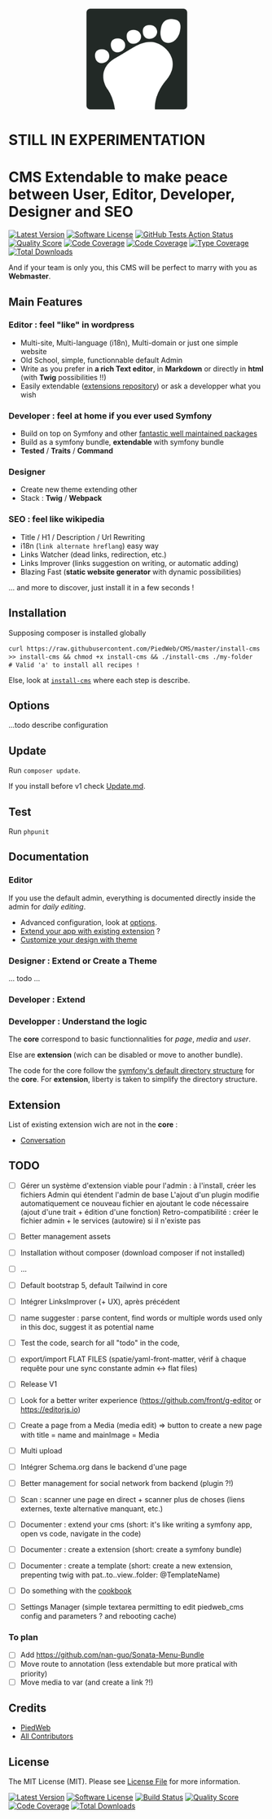 <p align="center"><a href="https://dev.piedweb.com" rel="dofollow">
<img src="https://raw.githubusercontent.com/PiedWeb/piedweb-devoluix-theme/master/src/img/logo_title.png" width="200" height="200" alt="PHP Packages Open Source" />
</a></p>

# STILL IN EXPERIMENTATION

# CMS Extendable to make peace between User, Editor, Developer, Designer and SEO

[![Latest Version](https://img.shields.io/github/tag/piedweb/cms.svg?style=flat&label=release)](https://github.com/PiedWeb/CMS/tags)
[![Software License](https://img.shields.io/badge/license-MIT-brightgreen.svg?style=flat)](LICENSE)
[![GitHub Tests Action Status](https://img.shields.io/github/workflow/status/PiedWeb/CMS/Tests?label=tests)](https://github.com/PiedWeb/CMS/actions)
[![Quality Score](https://img.shields.io/scrutinizer/g/piedweb/cms.svg?style=flat)](https://scrutinizer-ci.com/g/piedweb/cms)
[![Code Coverage](https://img.shields.io/scrutinizer/coverage/g/PiedWeb/CMS.svg?style=flat)](https://scrutinizer-ci.com/g/PiedWeb/CMS/code-structure)
[![Code Coverage](https://codecov.io/gh/PiedWeb/CMS/branch/master/graph/badge.svg)](https://codecov.io/gh/PiedWeb/CMS/branch/master)
[![Type Coverage](https://shepherd.dev/github/piedweb/cms/coverage.svg)](https://shepherd.dev/github/piedweb/cms)
[![Total Downloads](https://img.shields.io/packagist/dt/piedweb/cms-bundle.svg?style=flat)](https://packagist.org/packages/piedweb/cms-bundle)

And if your team is only you, this CMS will be perfect to marry with you as **Webmaster**.

## Main Features

### **Editor** : feel "like" in wordpress

- Multi-site, Multi-language (i18n), Multi-domain or just one simple website
- Old School, simple, functionnable default Admin
- Write as you prefer in **a rich Text editor**, in **Markdown** or directly in **html** (with **Twig** possibilities !!)
- Easily extendable ([extensions repository](#extension)) or ask a developper what you wish

### **Developer** : feel **at home** if you ever used Symfony

- Build on top on Symfony and other [fantastic well maintained packages](./composer.json)
- Build as a symfony bundle, **extendable** with symfony bundle
- **Tested** / **Traits** / **Command**

### **Designer**

- Create new theme extending other
- Stack : **Twig** / **Webpack**

### **SEO** : feel like **wikipedia**

- Title / H1 / Description / Url Rewriting
- i18n (`link alternate hreflang`) easy way
- Links Watcher (dead links, redirection, etc.)
- Links Improver (links suggestion on writing, or automatic adding)
- Blazing Fast (**static website generator** with dynamic possibilities)

... and more to discover, just install it in a few seconds !

## Installation

Supposing composer is installed globally

```
curl https://raw.githubusercontent.com/PiedWeb/CMS/master/install-cms >> install-cms && chmod +x install-cms && ./install-cms ./my-folder
# Valid 'a' to install all recipes !
```

Else, look at [`install-cms`](https://raw.githubusercontent.com/PiedWeb/CMS/master/install-cms) where each step is describe.

## Options

...todo describe configuration

## Update

Run `composer update`.

If you install before v1 check [Update.md](https://raw.githubusercontent.com/PiedWeb/CMS/master/UPDATE.md).

## Test

Run `phpunit`

## Documentation

### Editor

If you use the default admin, everything is documented directly inside the admin for _daily editing_.

- Advanced configuration, look at [options](#otions).
- [Extend your app with existing extension](#extension) ?
- [Customize your design with theme](#theme)

### <a name="theme"></a> Designer : Extend or Create a Theme

... todo ...

### Developer : Extend

### Developper : Understand the logic

The **core** correspond to basic functionnalities for _page_, _media_ and _user_.

Else are **extension** (wich can be disabled or move to another bundle).

The code for the core follow the [symfony's default directory structure](https://symfony.com/doc/current/best_practices.html#use-the-default-directory-structure) for the **core**. For **extension**, liberty is taken to simplify the directory structure.

## Extension

List of existing extension wich are not in the **core** :

- [Conversation](https://packagist.org/packages/piedweb/conversation)

## TODO

- [ ] Gérer un système d'extension viable pour l'admin : à l'install, créer les fichiers Admin qui étendent l'admin de base
      L'ajout d'un plugin modifie automatiquement ce nouveau fichier en ajoutant le code nécessaire (ajout d'une trait + édition d'une fonction)
      Retro-compatibilité : créer le fichier admin + le services (autowire) si il n'existe pas
- [ ] Better management assets
- [ ] Installation without composer (download composer if not installed)
- [ ] ...
- [ ] Default bootstrap 5, default Tailwind in core
- [ ] Intégrer LinksImprover (+ UX), après précédent
- [ ] name suggester : parse content, find words or multiple words used only in this doc, suggest it as potential name
- [ ] Test the code, search for all "todo" in the code,
- [ ] export/import FLAT FILES (spatie/yaml-front-matter, vérif à chaque requête pour une sync constante admin <-> flat files)
- [ ] Release V1
- [ ] Look for a better writer experience (https://github.com/front/g-editor or https://editorjs.io)
- [ ] Create a page from a Media (media edit) => button to create a new page with title = name and mainImage = Media
- [ ] Multi upload
- [ ] Intégrer Schema.org dans le backend d'une page
- [ ] Better management for social network from backend (plugin ?!)
- [ ] Scan : scanner une page en direct + scanner plus de choses (liens externes, texte alternative manquant, etc.)

- [ ] Documenter : extend your cms (short: it's like writing a symfony app, open vs code, navigate in the code)
- [ ] Documenter : create a extension (short: create a symfony bundle)
- [ ] Documenter : create a template (short: create a new extension, prepenting twig with pat..to..view..folder: @TemplateName)
- [ ] Do something with the [cookbook](https://github.com/PiedWeb/CMS/blob/master/docs/Cookbook.md)

- [ ] Settings Manager (simple textarea permitting to edit piedweb_cms config and parameters ? and rebooting cache)

### To plan

- [ ] Add https://github.com/nan-guo/Sonata-Menu-Bundle
- [ ] Move route to annotation (less extendable but more pratical with priority)
- [ ] Move media to var (and create a link ?!)

## Credits

- [PiedWeb](https://piedweb.com)
- [All Contributors](https://github.com/PiedWeb/CMS/graphs/contributors)

## License

The MIT License (MIT). Please see [License File](LICENSE) for more information.

[![Latest Version](https://img.shields.io/github/tag/piedweb/cms.svg?style=flat&label=release)](https://github.com/PiedWeb/CMS/tags)
[![Software License](https://img.shields.io/badge/license-MIT-brightgreen.svg?style=flat)](LICENSE)
[![Build Status](https://img.shields.io/travis/PiedWeb/CMS/master.svg?style=flat)](https://travis-ci.org/PiedWeb/CMS)
[![Quality Score](https://img.shields.io/scrutinizer/g/piedweb/cms.svg?style=flat)](https://scrutinizer-ci.com/g/piedweb/cms)
[![Code Coverage](https://img.shields.io/scrutinizer/coverage/g/PiedWeb/CMS.svg?style=flat)](https://scrutinizer-ci.com/g/PiedWeb/CMS/code-structure)
[![Total Downloads](https://img.shields.io/packagist/dt/piedweb/cms-bundle.svg?style=flat)](https://packagist.org/packages/piedweb/cms-bundle)
